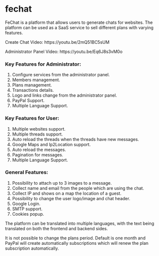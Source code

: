 # fechat

<p>FeChat is a platform that allows users to generate chats for websites. The platform can be used as a SaaS service to sell different plans with varying features.</p>

<p>Create Chat Video: https://youtu.be/2mQ51BC5sUM </p>

<p>Administrator Panel Video: https://youtu.be/Eq6J8s3vM0o </p>

<h3>Key Features for Administrator:</h3>
<ol>
  <li>Configure services from the administrator panel.</li>
  <li>Members management.</li>
  <li>Plans management.</li>
  <li>Transactions details.</li>
  <li>Logo and links change from the administrator panel.</li>
  <li>PayPal Support.</li>
  <li>Multiple Language Support.</li>
</ol>

<h3>Key Features for User:</h3>
<ol>
  <li>Multiple websites support.</li>
  <li>Multiple threads support.</li>
  <li>Auto reload the threads when the threads have new messages.</li>
  <li>Google Maps and Ip2Location support.</li>
  <li>Auto reload the messages.</li>
  <li>Pagination for messages.</li>
  <li>Multiple Language Support.</li>
</ol>

<h3>General Features:</h3>
<ol>
  <li>Possibility to attach up to 3 images to a message.</li>
  <li>Collect name and email from the people which are using the chat.</li>
  <li>Collect IP and shows on a map the location of a guest.</li>
  <li>Possibility to change the user logo/image and chat header.</li>
  <li>Google Login.</li>
  <li>SMTP support.</li>
  <li>Cookies popup.</li>
</ol>

<p>The platform can be translated into multiple languages, with the text being translated on both the frontend and backend sides.</p>
<p>It is not possible to change the plans period. Default is one month and PayPal will create automatically subscriptions which will renew the plan subscription automatically.</p>
